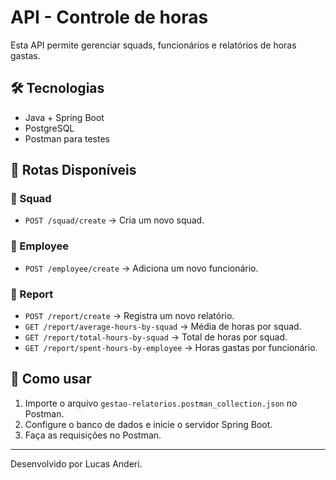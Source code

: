 # API - Controle de horas

Esta API permite gerenciar squads, funcionários e relatórios de horas gastas.

## 🛠️ Tecnologias
- Java + Spring Boot
- PostgreSQL
- Postman para testes

## 📌 Rotas Disponíveis

### 🔹 Squad
- `POST /squad/create` → Cria um novo squad.

### 🔹 Employee
- `POST /employee/create` → Adiciona um novo funcionário.

### 🔹 Report
- `POST /report/create` → Registra um novo relatório.
- `GET /report/average-hours-by-squad` → Média de horas por squad.
- `GET /report/total-hours-by-squad` → Total de horas por squad.
- `GET /report/spent-hours-by-employee` → Horas gastas por funcionário.

## 🚀 Como usar
1. Importe o arquivo `gestao-relatorios.postman_collection.json` no Postman.
2. Configure o banco de dados e inicie o servidor Spring Boot.
3. Faça as requisições no Postman.

---
Desenvolvido por Lucas Anderi.

